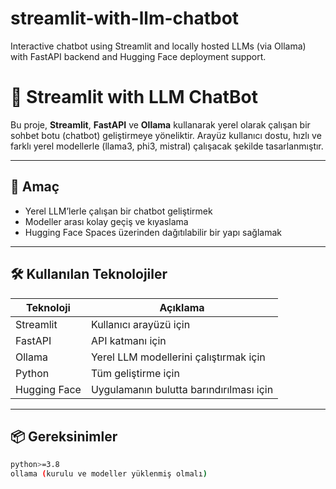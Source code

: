 # streamlit-with-llm-chatbot
Interactive chatbot using Streamlit and locally hosted LLMs (via Ollama) with FastAPI backend and Hugging Face deployment support.


# 🤖 Streamlit with LLM ChatBot

Bu proje, **Streamlit**, **FastAPI** ve **Ollama** kullanarak yerel olarak çalışan bir sohbet botu (chatbot) geliştirmeye yöneliktir. Arayüz kullanıcı dostu, hızlı ve farklı yerel modellerle (llama3, phi3, mistral) çalışacak şekilde tasarlanmıştır.

---

## 🎯 Amaç

- Yerel LLM’lerle çalışan bir chatbot geliştirmek  
- Modeller arası kolay geçiş ve kıyaslama  
- Hugging Face Spaces üzerinden dağıtılabilir bir yapı sağlamak

---

## 🛠️ Kullanılan Teknolojiler

| Teknoloji     | Açıklama                                  |
|---------------|--------------------------------------------|
| Streamlit     | Kullanıcı arayüzü için                    |
| FastAPI       | API katmanı için                          |
| Ollama        | Yerel LLM modellerini çalıştırmak için    |
| Python        | Tüm geliştirme için                       |
| Hugging Face  | Uygulamanın bulutta barındırılması için   |

---

## 📦 Gereksinimler

```bash
python>=3.8
ollama (kurulu ve modeller yüklenmiş olmalı)
